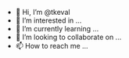 - 👋 Hi, I’m @tkeval
- 👀 I’m interested in ...
- 🌱 I’m currently learning ...
- 💞️ I’m looking to collaborate on ...
- 📫 How to reach me ...

<!---
tkeval/tkeval is a ✨ special ✨ repository because its `README.md` (this file) appears on your GitHub profile.
You can click the Preview link to take a look at your changes.
--->
